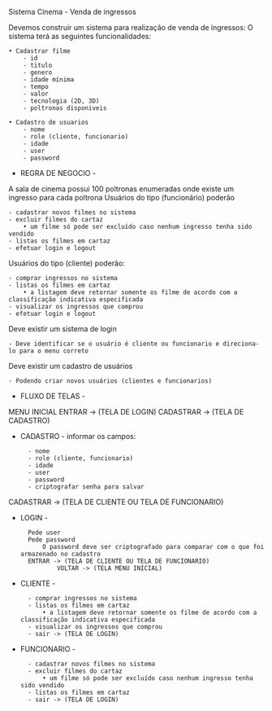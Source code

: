 Sistema Cinema - Venda de ingressos

Devemos construir um sistema para realização de venda de ingressos:
O sistema terá as seguintes funcionalidades:

	• Cadastrar filme
		- id 
		- titulo
		- genero
		- idade mínima
		- tempo
		- valor
		- tecnologia (2D, 3D)
		- poltronas disponiveis

	• Cadastro de usuarios
		- nome
		- role (cliente, funcionario)
		- idade
		- user
		- password
		
- REGRA DE NEGOCIO -

A sala de cinema possui 100 poltronas enumeradas onde existe um ingresso para cada poltrona
Usuários do tipo (funcionário) poderão

	- cadastrar novos filmes no sistema
	- excluir filmes do cartaz
		• um filme só pode ser excluído caso nenhum ingresso tenha sido vendido
	- listas os filmes em cartaz
	- efetuar login e logout

Usuários do tipo (cliente) poderão:

	- comprar ingressos no sistema
	- listas os filmes em cartaz
		• a listagem deve retornar somente os filme de acordo com a classificação indicativa especificada
	- visualizar os ingressos que comprou
	- efetuar login e logout

Deve existir um sistema de login

	- Deve identificar se o usuário é cliente ou funcionario e direciona-lo para o menu correto
Deve existir um cadastro de usuários

	- Podendo criar novos usuários (clientes e funcionarios)

- FLUXO DE TELAS -

MENU INICIAL
ENTRAR -> (TELA DE LOGIN)
CADASTRAR -> (TELA DE CADASTRO)

     
- CADASTRO - 
	informar os campos:

		- nome
		- role (cliente, funcionario)
		- idade
		- user
		- password
		- criptografar senha para salvar
CADASTRAR -> (TELA DE CLIENTE OU TELA DE FUNCIONARIO)

- LOGIN -
  
		Pede user
		Pede password
			O password deve ser criptografado para comparar com o que foi armazenado no cadastro
		ENTRAR -> (TELA DE CLIENTE OU TELA DE FUNCIONARIO)
                VOLTAR -> (TELA MENU INICIAL)

- CLIENTE -
    
		- comprar ingressos no sistema
		- listas os filmes em cartaz
			• a listagem deve retornar somente os filme de acordo com a classificação indicativa especificada
		- visualizar os ingressos que comprou
		- sair -> (TELA DE LOGIN)

- FUNCIONARIO -
  
		- cadastrar novos filmes no sistema
		- excluir filmes do cartaz
			• um filme só pode ser excluído caso nenhum ingresso tenha sido vendido
		- listas os filmes em cartaz
		- sair -> (TELA DE LOGIN)
		
		
